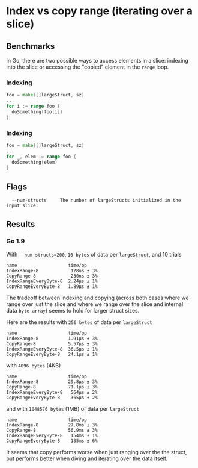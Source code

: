# Index vs copy range (iterating over a slice)

## Benchmarks

In Go, there are two possible ways to access elements in a slice: indexing
into the slice or accessing the "copied" element in the `range` loop.

### Indexing

```go
foo = make([]largeStruct, sz)
...
for i := range foo {
  doSomething(foo[i])
}
```

### Indexing

```go
foo = make([]largeStruct, sz)
...
for _, elem := range foo {
  doSomething(elem)
}
```

## Flags

```
  --num-structs     The number of largeStructs initialized in the input slice.
```

## Results

### Go 1.9

With `--num-structs=200`, `16 bytes` of data per `largeStruct`, and 10 trials
```
name                   time/op
IndexRange-8            128ns ± 3%
CopyRange-8             230ns ± 3%
IndexRangeEveryByte-8  2.24µs ± 1%
CopyRangeEveryByte-8   1.89µs ± 1%
```
The tradeoff between indexing and copying (across both cases where we range
over just the slice and where we range over the slice and internal data `byte array`)
seems to hold for larger struct sizes.

Here are the results with `256 bytes` of data per `largeStruct`
```
name                   time/op
IndexRange-8           1.91µs ± 3%
CopyRange-8            5.57µs ± 3%
IndexRangeEveryByte-8  36.5µs ± 1%
CopyRangeEveryByte-8   24.1µs ± 1%
```
with `4096 bytes` (4KB)
```
name                   time/op
IndexRange-8           29.8µs ± 3%
CopyRange-8            71.1µs ± 3%
IndexRangeEveryByte-8   564µs ± 2%
CopyRangeEveryByte-8    365µs ± 2%
```
and with `1048576 bytes` (1MB) of data per `largeStruct`
```
name                   time/op
IndexRange-8           27.8ms ± 3%
CopyRange-8            56.9ms ± 3%
IndexRangeEveryByte-8   154ms ± 1%
CopyRangeEveryByte-8    135ms ± 6%
```
It seems that copy performs worse when just ranging over the the struct,
but performs better when diving and iterating over the data itself.
